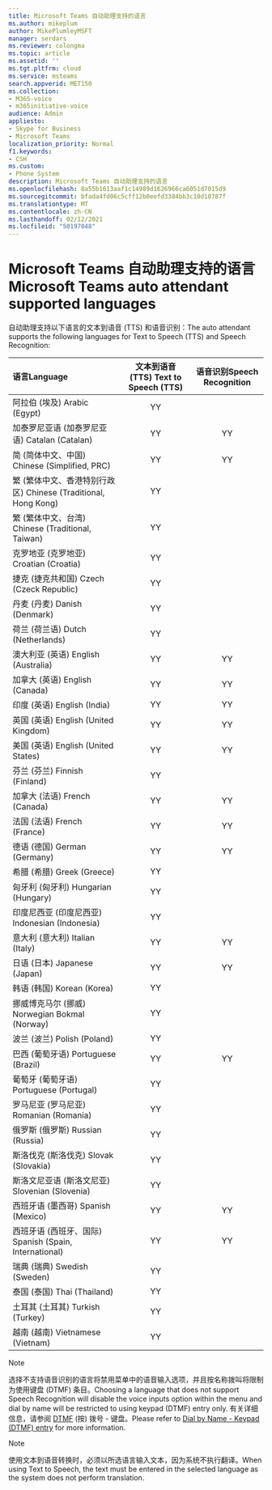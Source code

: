 ```yaml
---
title: Microsoft Teams 自动助理支持的语言
ms.author: mikeplum
author: MikePlumleyMSFT
manager: serdars
ms.reviewer: colongma
ms.topic: article
ms.assetid: ''
ms.tgt.pltfrm: cloud
ms.service: msteams
search.appverid: MET150
ms.collection:
- M365-voice
- m365initiative-voice
audience: Admin
appliesto:
- Skype for Business
- Microsoft Teams
localization_priority: Normal
f1.keywords:
- CSH
ms.custom:
- Phone System
description: Microsoft Teams 自动助理支持的语言
ms.openlocfilehash: 8a55b1613aaf1c14989d1626966ca6051d7015d9
ms.sourcegitcommit: bfada4fd06c5cff12b0eefd3384bb3c10d10787f
ms.translationtype: MT
ms.contentlocale: zh-CN
ms.lasthandoff: 02/12/2021
ms.locfileid: "50197048"
---
```

# <a name="microsoft-teams-auto-attendant-supported-languages"></a><span data-ttu-id="445f1-103">Microsoft Teams 自动助理支持的语言</span><span class="sxs-lookup"><span data-stu-id="445f1-103">Microsoft Teams auto attendant supported languages</span></span>

<span data-ttu-id="445f1-104">自动助理支持以下语言的文本到语音 (TTS) 和语音识别：</span><span class="sxs-lookup"><span data-stu-id="445f1-104">The auto attendant supports the following languages for Text to Speech (TTS) and Speech Recognition:</span></span>

|<span data-ttu-id="445f1-105">语言</span><span class="sxs-lookup"><span data-stu-id="445f1-105">Language</span></span>                                |<span data-ttu-id="445f1-106">文本到语音 (TTS) </span><span class="sxs-lookup"><span data-stu-id="445f1-106">Text to Speech (TTS)</span></span>     |<span data-ttu-id="445f1-107">语音识别</span><span class="sxs-lookup"><span data-stu-id="445f1-107">Speech Recognition</span></span>                     |
|:---------------------------------------|:-----------------------:|:-------------------------------------:|
|<span data-ttu-id="445f1-108">阿拉伯 (埃及) </span><span class="sxs-lookup"><span data-stu-id="445f1-108">Arabic (Egypt)</span></span>                          |<span data-ttu-id="445f1-109">Y</span><span class="sxs-lookup"><span data-stu-id="445f1-109">Y</span></span>                        |                                       |
|<span data-ttu-id="445f1-110">加泰罗尼亚语 (加泰罗尼亚语) </span><span class="sxs-lookup"><span data-stu-id="445f1-110">Catalan (Catalan)</span></span>                       |<span data-ttu-id="445f1-111">Y</span><span class="sxs-lookup"><span data-stu-id="445f1-111">Y</span></span>                        |<span data-ttu-id="445f1-112">Y</span><span class="sxs-lookup"><span data-stu-id="445f1-112">Y</span></span>                                      |
|<span data-ttu-id="445f1-113">简 (简体中文、中国) </span><span class="sxs-lookup"><span data-stu-id="445f1-113">Chinese (Simplified, PRC)</span></span>               |<span data-ttu-id="445f1-114">Y</span><span class="sxs-lookup"><span data-stu-id="445f1-114">Y</span></span>                        |<span data-ttu-id="445f1-115">Y</span><span class="sxs-lookup"><span data-stu-id="445f1-115">Y</span></span>                                      |
|<span data-ttu-id="445f1-116">繁 (繁体中文、香港特别行政区) </span><span class="sxs-lookup"><span data-stu-id="445f1-116">Chinese (Traditional, Hong Kong)</span></span>        |<span data-ttu-id="445f1-117">Y</span><span class="sxs-lookup"><span data-stu-id="445f1-117">Y</span></span>                        |                                       |
|<span data-ttu-id="445f1-118">繁 (繁体中文、台湾) </span><span class="sxs-lookup"><span data-stu-id="445f1-118">Chinese (Traditional, Taiwan)</span></span>           |<span data-ttu-id="445f1-119">Y</span><span class="sxs-lookup"><span data-stu-id="445f1-119">Y</span></span>                        |                                       |    
|<span data-ttu-id="445f1-120">克罗地亚 (克罗地亚) </span><span class="sxs-lookup"><span data-stu-id="445f1-120">Croatian (Croatia)</span></span>                      |<span data-ttu-id="445f1-121">Y</span><span class="sxs-lookup"><span data-stu-id="445f1-121">Y</span></span>                        |                                       |    
|<span data-ttu-id="445f1-122">捷克 (捷克共和国) </span><span class="sxs-lookup"><span data-stu-id="445f1-122">Czech (Czeck Republic)</span></span>                  |<span data-ttu-id="445f1-123">Y</span><span class="sxs-lookup"><span data-stu-id="445f1-123">Y</span></span>                        |                                       |    
|<span data-ttu-id="445f1-124">丹麦 (丹麦) </span><span class="sxs-lookup"><span data-stu-id="445f1-124">Danish (Denmark)</span></span>                        |<span data-ttu-id="445f1-125">Y</span><span class="sxs-lookup"><span data-stu-id="445f1-125">Y</span></span>                        |                                       |    
|<span data-ttu-id="445f1-126">荷兰 (荷兰语) </span><span class="sxs-lookup"><span data-stu-id="445f1-126">Dutch (Netherlands)</span></span>                     |<span data-ttu-id="445f1-127">Y</span><span class="sxs-lookup"><span data-stu-id="445f1-127">Y</span></span>                        |                                       |    
|<span data-ttu-id="445f1-128">澳大利亚 (英语) </span><span class="sxs-lookup"><span data-stu-id="445f1-128">English (Australia)</span></span>                     |<span data-ttu-id="445f1-129">Y</span><span class="sxs-lookup"><span data-stu-id="445f1-129">Y</span></span>                        |<span data-ttu-id="445f1-130">Y</span><span class="sxs-lookup"><span data-stu-id="445f1-130">Y</span></span>                                      |
|<span data-ttu-id="445f1-131">加拿大 (英语) </span><span class="sxs-lookup"><span data-stu-id="445f1-131">English (Canada)</span></span>                        |<span data-ttu-id="445f1-132">Y</span><span class="sxs-lookup"><span data-stu-id="445f1-132">Y</span></span>                        |<span data-ttu-id="445f1-133">Y</span><span class="sxs-lookup"><span data-stu-id="445f1-133">Y</span></span>                                      |
|<span data-ttu-id="445f1-134">印度 (英语) </span><span class="sxs-lookup"><span data-stu-id="445f1-134">English (India)</span></span>                         |<span data-ttu-id="445f1-135">Y</span><span class="sxs-lookup"><span data-stu-id="445f1-135">Y</span></span>                        |<span data-ttu-id="445f1-136">Y</span><span class="sxs-lookup"><span data-stu-id="445f1-136">Y</span></span>                                      |
|<span data-ttu-id="445f1-137">英国 (英语) </span><span class="sxs-lookup"><span data-stu-id="445f1-137">English (United Kingdom)</span></span>                |<span data-ttu-id="445f1-138">Y</span><span class="sxs-lookup"><span data-stu-id="445f1-138">Y</span></span>                        |<span data-ttu-id="445f1-139">Y</span><span class="sxs-lookup"><span data-stu-id="445f1-139">Y</span></span>                                      |
|<span data-ttu-id="445f1-140">美国 (英语) </span><span class="sxs-lookup"><span data-stu-id="445f1-140">English (United States)</span></span>                 |<span data-ttu-id="445f1-141">Y</span><span class="sxs-lookup"><span data-stu-id="445f1-141">Y</span></span>                        |<span data-ttu-id="445f1-142">Y</span><span class="sxs-lookup"><span data-stu-id="445f1-142">Y</span></span>                                      |
|<span data-ttu-id="445f1-143">芬兰 (芬兰) </span><span class="sxs-lookup"><span data-stu-id="445f1-143">Finnish (Finland)</span></span>                       |<span data-ttu-id="445f1-144">Y</span><span class="sxs-lookup"><span data-stu-id="445f1-144">Y</span></span>                        |                                       |    
|<span data-ttu-id="445f1-145">加拿大 (法语) </span><span class="sxs-lookup"><span data-stu-id="445f1-145">French (Canada)</span></span>                         |<span data-ttu-id="445f1-146">Y</span><span class="sxs-lookup"><span data-stu-id="445f1-146">Y</span></span>                        |<span data-ttu-id="445f1-147">Y</span><span class="sxs-lookup"><span data-stu-id="445f1-147">Y</span></span>                                      |
|<span data-ttu-id="445f1-148">法国 (法语) </span><span class="sxs-lookup"><span data-stu-id="445f1-148">French (France)</span></span>                         |<span data-ttu-id="445f1-149">Y</span><span class="sxs-lookup"><span data-stu-id="445f1-149">Y</span></span>                        |<span data-ttu-id="445f1-150">Y</span><span class="sxs-lookup"><span data-stu-id="445f1-150">Y</span></span>                                      |
|<span data-ttu-id="445f1-151">德语 (德国) </span><span class="sxs-lookup"><span data-stu-id="445f1-151">German (Germany)</span></span>                        |<span data-ttu-id="445f1-152">Y</span><span class="sxs-lookup"><span data-stu-id="445f1-152">Y</span></span>                        |<span data-ttu-id="445f1-153">Y</span><span class="sxs-lookup"><span data-stu-id="445f1-153">Y</span></span>                                      |
|<span data-ttu-id="445f1-154">希腊 (希腊) </span><span class="sxs-lookup"><span data-stu-id="445f1-154">Greek (Greece)</span></span>                          |<span data-ttu-id="445f1-155">Y</span><span class="sxs-lookup"><span data-stu-id="445f1-155">Y</span></span>                        |                                       |
|<span data-ttu-id="445f1-156">匈牙利 (匈牙利) </span><span class="sxs-lookup"><span data-stu-id="445f1-156">Hungarian (Hungary)</span></span>                     |<span data-ttu-id="445f1-157">Y</span><span class="sxs-lookup"><span data-stu-id="445f1-157">Y</span></span>                        |                                       |
|<span data-ttu-id="445f1-158">印度尼西亚 (印度尼西亚) </span><span class="sxs-lookup"><span data-stu-id="445f1-158">Indonesian (Indonesia)</span></span>                  |<span data-ttu-id="445f1-159">Y</span><span class="sxs-lookup"><span data-stu-id="445f1-159">Y</span></span>                        |                                       |
|<span data-ttu-id="445f1-160">意大利 (意大利) </span><span class="sxs-lookup"><span data-stu-id="445f1-160">Italian (Italy)</span></span>                         |<span data-ttu-id="445f1-161">Y</span><span class="sxs-lookup"><span data-stu-id="445f1-161">Y</span></span>                        |<span data-ttu-id="445f1-162">Y</span><span class="sxs-lookup"><span data-stu-id="445f1-162">Y</span></span>                                      |
|<span data-ttu-id="445f1-163">日语 (日本) </span><span class="sxs-lookup"><span data-stu-id="445f1-163">Japanese (Japan)</span></span>                        |<span data-ttu-id="445f1-164">Y</span><span class="sxs-lookup"><span data-stu-id="445f1-164">Y</span></span>                        |<span data-ttu-id="445f1-165">Y</span><span class="sxs-lookup"><span data-stu-id="445f1-165">Y</span></span>                                      |
|<span data-ttu-id="445f1-166">韩语 (韩国) </span><span class="sxs-lookup"><span data-stu-id="445f1-166">Korean (Korea)</span></span>                          |<span data-ttu-id="445f1-167">Y</span><span class="sxs-lookup"><span data-stu-id="445f1-167">Y</span></span>                        |                                       |    
|<span data-ttu-id="445f1-168">挪威博克马尔 (挪威) </span><span class="sxs-lookup"><span data-stu-id="445f1-168">Norwegian Bokmal (Norway)</span></span>               |<span data-ttu-id="445f1-169">Y</span><span class="sxs-lookup"><span data-stu-id="445f1-169">Y</span></span>                        |                                       |    
|<span data-ttu-id="445f1-170">波兰 (波兰) </span><span class="sxs-lookup"><span data-stu-id="445f1-170">Polish (Poland)</span></span>                         |<span data-ttu-id="445f1-171">Y</span><span class="sxs-lookup"><span data-stu-id="445f1-171">Y</span></span>                        |                                       |    
|<span data-ttu-id="445f1-172">巴西 (葡萄牙语) </span><span class="sxs-lookup"><span data-stu-id="445f1-172">Portuguese (Brazil)</span></span>                     |<span data-ttu-id="445f1-173">Y</span><span class="sxs-lookup"><span data-stu-id="445f1-173">Y</span></span>                        |<span data-ttu-id="445f1-174">Y</span><span class="sxs-lookup"><span data-stu-id="445f1-174">Y</span></span>                                      |
|<span data-ttu-id="445f1-175">葡萄牙 (葡萄牙语) </span><span class="sxs-lookup"><span data-stu-id="445f1-175">Portuguese (Portugal)</span></span>                   |<span data-ttu-id="445f1-176">Y</span><span class="sxs-lookup"><span data-stu-id="445f1-176">Y</span></span>                        |                                       |    
|<span data-ttu-id="445f1-177">罗马尼亚 (罗马尼亚) </span><span class="sxs-lookup"><span data-stu-id="445f1-177">Romanian (Romania)</span></span>                      |<span data-ttu-id="445f1-178">Y</span><span class="sxs-lookup"><span data-stu-id="445f1-178">Y</span></span>                        |                                       |    
|<span data-ttu-id="445f1-179">俄罗斯 (俄罗斯) </span><span class="sxs-lookup"><span data-stu-id="445f1-179">Russian (Russia)</span></span>                        |<span data-ttu-id="445f1-180">Y</span><span class="sxs-lookup"><span data-stu-id="445f1-180">Y</span></span>                        |                                       |    
|<span data-ttu-id="445f1-181">斯洛伐克 (斯洛伐克) </span><span class="sxs-lookup"><span data-stu-id="445f1-181">Slovak (Slovakia)</span></span>                       |<span data-ttu-id="445f1-182">Y</span><span class="sxs-lookup"><span data-stu-id="445f1-182">Y</span></span>                        |                                       |    
|<span data-ttu-id="445f1-183">斯洛文尼亚语 (斯洛文尼亚) </span><span class="sxs-lookup"><span data-stu-id="445f1-183">Slovenian (Slovenia)</span></span>                    |<span data-ttu-id="445f1-184">Y</span><span class="sxs-lookup"><span data-stu-id="445f1-184">Y</span></span>                        |                                       |    
|<span data-ttu-id="445f1-185">西班牙语 (墨西哥) </span><span class="sxs-lookup"><span data-stu-id="445f1-185">Spanish (Mexico)</span></span>                        |<span data-ttu-id="445f1-186">Y</span><span class="sxs-lookup"><span data-stu-id="445f1-186">Y</span></span>                        |<span data-ttu-id="445f1-187">Y</span><span class="sxs-lookup"><span data-stu-id="445f1-187">Y</span></span>                                      |
|<span data-ttu-id="445f1-188">西班牙语 (西班牙、国际) </span><span class="sxs-lookup"><span data-stu-id="445f1-188">Spanish (Spain, International)</span></span>          |<span data-ttu-id="445f1-189">Y</span><span class="sxs-lookup"><span data-stu-id="445f1-189">Y</span></span>                        |<span data-ttu-id="445f1-190">Y</span><span class="sxs-lookup"><span data-stu-id="445f1-190">Y</span></span>                                      |
|<span data-ttu-id="445f1-191">瑞典 (瑞典) </span><span class="sxs-lookup"><span data-stu-id="445f1-191">Swedish (Sweden)</span></span>                        |<span data-ttu-id="445f1-192">Y</span><span class="sxs-lookup"><span data-stu-id="445f1-192">Y</span></span>                        |                                       |    
|<span data-ttu-id="445f1-193">泰国 (泰国) </span><span class="sxs-lookup"><span data-stu-id="445f1-193">Thai (Thailand)</span></span>                         |<span data-ttu-id="445f1-194">Y</span><span class="sxs-lookup"><span data-stu-id="445f1-194">Y</span></span>                        |                                       |    
|<span data-ttu-id="445f1-195">土耳其 (土耳其) </span><span class="sxs-lookup"><span data-stu-id="445f1-195">Turkish (Turkey)</span></span>                        |<span data-ttu-id="445f1-196">Y</span><span class="sxs-lookup"><span data-stu-id="445f1-196">Y</span></span>                        |                                       |    
|<span data-ttu-id="445f1-197">越南 (越南) </span><span class="sxs-lookup"><span data-stu-id="445f1-197">Vietnamese (Vietnam)</span></span>                    |<span data-ttu-id="445f1-198">Y</span><span class="sxs-lookup"><span data-stu-id="445f1-198">Y</span></span>                        |                                       |    

> [!NOTE]
> <span data-ttu-id="445f1-199">选择不支持语音识别的语言将禁用菜单中的语音输入选项，并且按名称拨叫将限制为使用键盘 (DTMF) 条目。</span><span class="sxs-lookup"><span data-stu-id="445f1-199">Choosing a language that does not support Speech Recognition will disable the voice inputs option within the menu and dial by name will be restricted to using keypad (DTMF) entry only.</span></span> <span data-ttu-id="445f1-200">有关详细信息，请参阅 [DTMF](dial-voice-reference.md#dial-by-name---keypad-dtmf-entry) (按) 拨号 - 键盘。</span><span class="sxs-lookup"><span data-stu-id="445f1-200">Please refer to [Dial by Name - Keypad (DTMF) entry](dial-voice-reference.md#dial-by-name---keypad-dtmf-entry) for more information.</span></span>

> [!NOTE]
> <span data-ttu-id="445f1-201">使用文本到语音转换时，必须以所选语言输入文本，因为系统不执行翻译。</span><span class="sxs-lookup"><span data-stu-id="445f1-201">When using Text to Speech, the text must be entered in the selected language as the system does not perform translation.</span></span>
